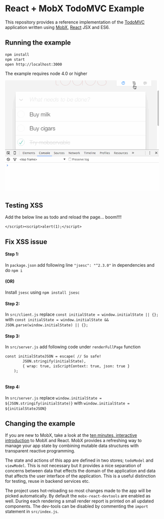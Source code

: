 # React + MobX TodoMVC Example

This repository provides a reference implementation of the [TodoMVC](http://todomvc.com) application written using [MobX](https://github.com/mobxjs/mobx), [React](https://facebook.github.io/react) JSX and ES6.

## Running the example

```
npm install
npm start
open http://localhost:3000
```

The example requires node 4.0 or higher

![TodoMVC](devtools.gif)

## Testing XSS
Add the below line as todo and reload the page... boom!!!!
```
</script><script>alert(1);</script>
```

## Fix XSS issue


#### Step 1:

In ``package.json`` add following line ```"jsesc": "^2.3.0"``` in dependencies and do ```npm i```
#### (OR)                                            
Install ```jsesc``` using ```npm install jsesc```


#### Step 2:

In ```src/client.js``` replace ```const initialState = window.initialState || {};``` with ```const initialState = window.initialState && JSON.parse(window.initialState) || {};``` 


#### Step 3:

In ```src/server.js``` add following code under ```renderFullPage``` function

```
const initialStateJSON = escape( // So safe!
		JSON.stringify(initialState),
		{ wrap: true, isScriptContext: true, json: true }
	);
  
```


#### Step 4:

In ```src/server.js``` replace ```window.initialState = ${JSON.stringify(initialState)}``` with ```window.initialState = ${initialStateJSON}```


## Changing the example

If you are new to MobX, take a look at the [ten minutes, interactive introduction](https://mobxjs.github.io/mobx/getting-started.html) to MobX and React. MobX provides a refreshing way to manage your app state by combining mutable data structures with transparent reactive programming.

The state and actions of this app are defined in two stores; `todoModel` and `viewModel`.
This is not necessary but it provides a nice separation of concerns between data that effects the domain of the application and data that affects the user interface of the application.
This is a useful distinction for testing, reuse in backend services etc.

The project uses hot-reloading so most changes made to the app will be picked automatically.
By default the `mobx-react-devtools` are enabled as well. During each rendering a small render report is printed on all updated components.
The dev-tools can be disabled by commenting the `import` statement in `src/index.js`.
